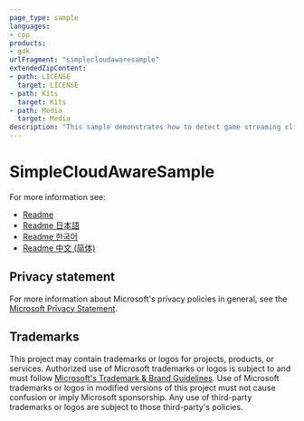 ```yaml
---
page_type: sample
languages:
- cpp
products:
- gdk
urlFragment: "simplecloudawaresample"
extendedZipContent:
- path: LICENSE
  target: LICENSE
- path: Kits
  target: Kits
- path: Media
  target: Media
description: "This sample demonstrates how to detect game streaming clients, change onscreen control layouts, and read touch points."
---
```


# SimpleCloudAwareSample

For more information see: 
- [Readme](https://github.com/microsoft/Xbox-GDK-Samples/blob/main/Samples/xCloud/SimpleCloudAwareSample/readme_en-us.md)
- [Readme 日本語](https://github.com/microsoft/Xbox-GDK-Samples/blob/main/Samples/xCloud/SimpleCloudAwareSample/readme_ja-jp.md)
- [Readme 한국어](https://github.com/microsoft/Xbox-GDK-Samples/blob/main/Samples/xCloud/SimpleCloudAwareSample/readme_ko-kr.md)
- [Readme 中文 (简体)](https://github.com/microsoft/Xbox-GDK-Samples/blob/main/Samples/xCloud/SimpleCloudAwareSample/readme_zh-cn.md)

## Privacy statement

For more information about Microsoft's privacy policies in general, see the [Microsoft Privacy Statement](https://privacy.microsoft.com/privacystatement/).

## Trademarks

This project may contain trademarks or logos for projects, products, or services. Authorized use of Microsoft trademarks or logos is subject to and must follow [Microsoft's Trademark & Brand Guidelines](https://www.microsoft.com/en-us/legal/intellectualproperty/trademarks/usage/general). Use of Microsoft trademarks or logos in modified versions of this project must not cause confusion or imply Microsoft sponsorship. Any use of third-party trademarks or logos are subject to those third-party's policies.

